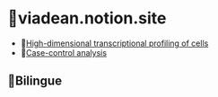 # :ocean:viadean.notion.site
- 🔰[High-dimensional transcriptional profiling of cells](https://viadean.notion.site/High-dimensional-transcriptional-profiling-of-cells-1361ae7b9a328082a918ef3498e2c90b?pvs=4)
- 🔰[Case-control analysis](https://viadean.notion.site/Case-control-analysis-1361ae7b9a328098a692dfb4205ff8fa?pvs=4)
## :flags:Bilingue
